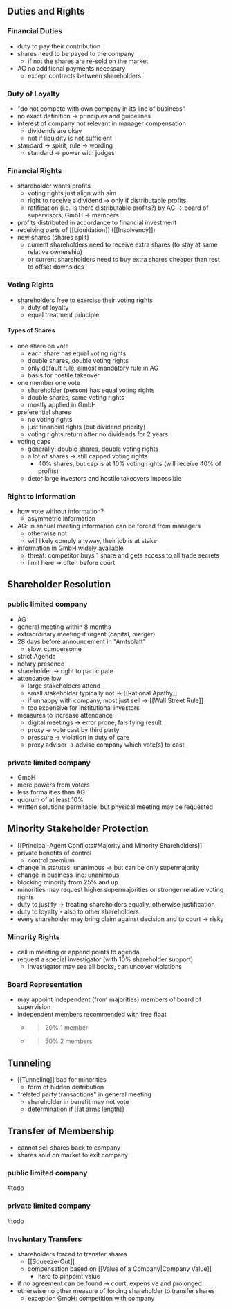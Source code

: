 ## Duties and Rights
### Financial Duties
- duty to pay their contribution
- shares need to be payed to the company
	- if not the shares are re-sold on the market
- AG no additional payments necessary
	- except contracts between shareholders
### Duty of Loyalty
- "do not compete with own company in its line of business"
- no exact definition -> principles and guidelines
- interest of company not relevant in manager compensation
	- dividends are okay
	- not if liquidity is not sufficient
- standard -> spirit, rule -> wording
	- standard -> power with judges
### Financial Rights
- shareholder wants profits
	- voting rights just align with aim 
	- right to receive a dividend -> only if distributable profits
	- ratification (i.e. Is there distributable profits?) by AG -> board of supervisors, GmbH -> members
- profits distributed in accordance to financial investment
- receiving parts of [[Liquidation]] ([[Insolvency]])
- new shares (shares split) 
	- current shareholders need to receive extra shares (to stay at same relative ownership)
	- or current shareholders need to buy extra shares cheaper than rest to offset downsides
### Voting Rights
- shareholders free to exercise their voting rights
	- duty of loyalty 
	- equal treatment principle
#### Types of Shares
- one share on vote
	- each share has equal voting rights
	- double shares, double voting rights
	- only default rule, almost mandatory rule in AG
	- basis for hostile takeover
- one member one vote
	- shareholder (person) has equal voting rights
	- double shares, same voting rights
	- mostly applied in GmbH
- preferential shares
	- no voting rights
	- just financial rights (but dividend priority)
	- voting rights return after no dividends for 2 years
- voting caps
	- generally: double shares, double voting rights
	- a lot of shares -> still capped voting rights
		- 40% shares, but cap is at 10% voting rights (will receive 40% of profits)
	- deter large investors and hostile takeovers impossible
### Right to Information
- how vote without information?
	- asymmetric information
- AG: in annual meeting information can be forced from managers
	- otherwise not 
	- will likely comply anyway, their job is at stake
- information in GmbH widely available
	- threat: competitor buys 1 share and gets access to all trade secrets
	- limit here -> often before court
## Shareholder Resolution
### public limited company
- AG
- general meeting within 8 months
- extraordinary meeting if urgent (capital, merger)
- 28 days before announcement in "Amtsblatt"
	- slow, cumbersome
- strict Agenda
- notary presence
- shareholder -> right to participate 
- attendance low
	- large stakeholders attend
	- small stakeholder typically not -> [[Rational Apathy]]
	- if unhappy with company, most just sell -> [[Wall Street Rule]]
	- too expensive for institutional investors 
- measures to increase attendance
	- digital meetings -> error prone, falsifying result
	- proxy -> vote cast by third party
	- pressure -> violation in duty of care
	- proxy advisor -> advise company which vote(s) to cast

### private limited company
- GmbH
- more powers from voters
- less formalities than AG
- quorum of at least 10%
- written solutions permitable, but physical meeting may be requested

## Minority Stakeholder Protection
- [[Principal-Agent Conflicts#Majority and Minority Shareholders]]
- private benefits of control
	- control premium
- change in statutes: unanimous -> but can be only supermajority
- change in business line: unanimous
- blocking minority from 25% and up
- minorities may request higher supermajorities or stronger relative voting rights
- duty to justify -> treating shareholders equally, otherwise justification
- duty to loyalty - also to other shareholders
- every shareholder may bring claim against decision and to court -> risky
### Minority Rights
- call in meeting or append points to agenda
- request a special investigator (with 10% shareholder support)
	- investigator may see all books, can uncover violations
### Board Representation
- may appoint independent (from majorities) members of board of supervision
- independent members recommended with free float
	- >20% 1 member
	- >50% 2 members
## Tunneling
- [[Tunneling]] bad for minorities
	- form of hidden distribution
- "related party transactions" in general meeting
	- shareholder in benefit may not vote
	- determination if [[at arms length]]
## Transfer of Membership
- cannot sell shares back to company
- shares sold on market to exit company
### public limited company
#todo 
### private limited company
#todo 
### Involuntary Transfers 
- shareholders forced to transfer shares
	- [[Squeeze-Out]]
	- compensation based on [[Value of a Company|Company Value]]
		- hard to pinpoint value
- if no agreement can be found -> court, expensive and prolonged
- otherwise no other measure of forcing shareholder to transfer shares
	- exception GmbH: competition with company


